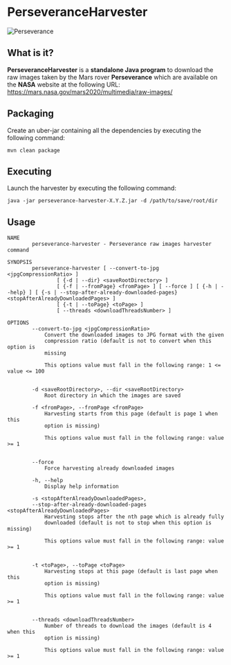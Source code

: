 PerseveranceHarvester
=====================
![Perseverance](https://i.imgur.com/ExA4dY8.png "Image Credit: NASA/JPL-Caltech")

What is it?
-----------
**PerseveranceHarvester** is a **standalone Java program** to download the raw images taken by the Mars rover **Perseverance** which are available on the **NASA** website at the following URL: <https://mars.nasa.gov/mars2020/multimedia/raw-images/>

Packaging
---------
Create an uber-jar containing all the dependencies by executing the following command:
```
mvn clean package
```

Executing
---------
Launch the harvester by executing the following command:
```
java -jar perseverance-harvester-X.Y.Z.jar -d /path/to/save/root/dir
```

Usage
-----
```
NAME
        perseverance-harvester - Perseverance raw images harvester command

SYNOPSIS
        perseverance-harvester [ --convert-to-jpg <jpgCompressionRatio> ]
                [ {-d | --dir} <saveRootDirectory> ]
                [ {-f | --fromPage} <fromPage> ] [ --force ] [ {-h | --help} ] [ {-s | --stop-after-already-downloaded-pages} <stopAfterAlreadyDownloadedPages> ]
                [ {-t | --toPage} <toPage> ]
                [ --threads <downloadThreadsNumber> ]

OPTIONS
        --convert-to-jpg <jpgCompressionRatio>
            Convert the downloaded images to JPG format with the given
            compression ratio (default is not to convert when this option is
            missing

            This options value must fall in the following range: 1 <= value <= 100


        -d <saveRootDirectory>, --dir <saveRootDirectory>
            Root directory in which the images are saved

        -f <fromPage>, --fromPage <fromPage>
            Harvesting starts from this page (default is page 1 when this
            option is missing)

            This options value must fall in the following range: value >= 1


        --force
            Force harvesting already downloaded images

        -h, --help
            Display help information

        -s <stopAfterAlreadyDownloadedPages>,
        --stop-after-already-downloaded-pages <stopAfterAlreadyDownloadedPages>
            Harvesting stops after the nth page which is already fully
            downloaded (default is not to stop when this option is missing)

            This options value must fall in the following range: value >= 1


        -t <toPage>, --toPage <toPage>
            Harvesting stops at this page (default is last page when this
            option is missing)

            This options value must fall in the following range: value >= 1


        --threads <downloadThreadsNumber>
            Number of threads to download the images (default is 4 when this
            option is missing)

            This options value must fall in the following range: value >= 1
```